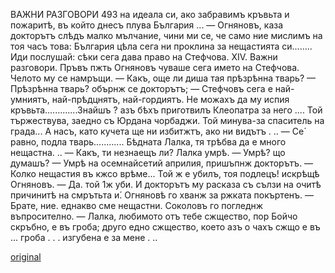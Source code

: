 ﻿ВАЖНИ РАЗГОВОРИ
493
на идеала си, ако забравимъ кръвьта и пожаритѣ, въ който днесъ плува България ...
— Огняновъ, каза докторътъ слѣдъ малко мълчание, чини ми се, че само ние мислимъ на тоя часъ това: България цѣла сега ни проклина за нещастията си........ Иди послушай: сѣки сега дава право на Стефчова.
XIV.
Важни разговори.
Пръвъ пжть Огняновъ чуваше сега името на Стефчова. Челото му се намръщи.
— Какъ, още ли диша тая прѣзрѣнна тварь?
— Прѣзрѣнна тварь? обърнж се докторътъ; — Стефчовъ сега е най-умниятъ, най-прѣдцнятъ, най-гордиятъ. Не можахъ да му испия кръвьта.............Знайшъ ? азъ бѣхъ приготвилъ Клеопатра за него .... Той тържествува, заедно съ Юрдана чорбаджи. Той минува-за спаситель на града... А насъ, като кучета ще ни избитжтъ, ако ни видътъ . ..
— Се́ равно, подла тварь............ Бѣдната Лалка, тя трѣбва да е много нещастна. ..
— Какъ, ти незнаещъ ли? Лалка умрѣ.
— Умрѣ? що думашъ?
— Умрѣ на осемнайсетий априлия, пришъпнж докторътъ.
— Колко нещастия въ кжсо врѣме... Той ж е убилъ, тоя подлецъ! искрѣщѣ Огняновъ.
— Да. той 1ж уби.
И докторътъ му расказа съ сълзи на очитѣ причинитѣ на смрътьта и́.
Огняновѣ го хванж за ржката покъртенъ.
— Брате, ние. еднакво сме нещастни.
Соколовъ го погледнж въпросително.
— Лалка, любимото отъ тебе сжщество, пор Бойчо скръбно, е въ гроба; друго едно сжщество, което азъ о чахъ сжщо е въ ... гроба . . . изгубена е за мене . ..

[original](images/546.jpg)